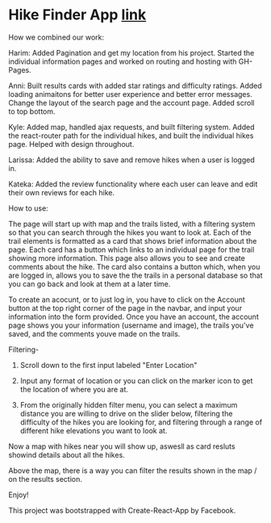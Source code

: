 # Hike Finder App [link](https://info340a-au18.github.io/hiking-project/#/)

How we combined our work:

Harim: Added Pagination and get my location from his project. Started the individual information pages and worked on routing and hosting with GH-Pages.

Anni: Built results cards with added star ratings and difficulty ratings. Added loading animaitons for better user experience and better error messages. Change the layout of the search page and the account page. Added scroll to top bottom. 

Kyle: Added map, handled ajax requests, and built filtering system. Added the react-router path for the individual hikes, and built the individual hikes page. Helped with design throughout. 

Larissa: Added the ability to save and remove hikes when a user is logged in. 

Kateka: Added the review functionality where each user can leave and edit their own reviews for each hike.

How to use:

  The page will start up with map and the trails listed, with a filtering system so that you can search through the hikes you want to look at. Each of the trail elements is formatted as a card that shows brief information about the page. Each card has a button which links to an individual page for the trail showing more information. This page also allows you to see and create comments about the hike. The card also contains a button which, when you are logged in, allows you to save the the trails in a personal database so that you can go back and look at them at a later time. 
  
  To create an acocunt, or to just log in, you have to click on the Account button at the top right corner of the page in the navbar, and input your information into the form provided. Once you have an account, the account page shows you your information (username and image), the trails you've saved, and the comments youve made on the trails.

Filtering-

1. Scroll down to the first input labeled "Enter Location"

2. Input any format of location or you can click on the marker icon to get the location of where you are at.

3. From the originally hidden filter menu, you can select a maximum distance you are willing to drive on the slider below, filtering the difficulty of the hikes you are looking for, and filtering through a range of different hike elevations you want to look at.

Now a map with hikes near you will show up, aswesll as card resluts showind details about all the hikes.

Above the map, there is a way you can filter the results shown in the map / on the results section.


Enjoy!

This project was bootstrapped with Create-React-App by Facebook.
